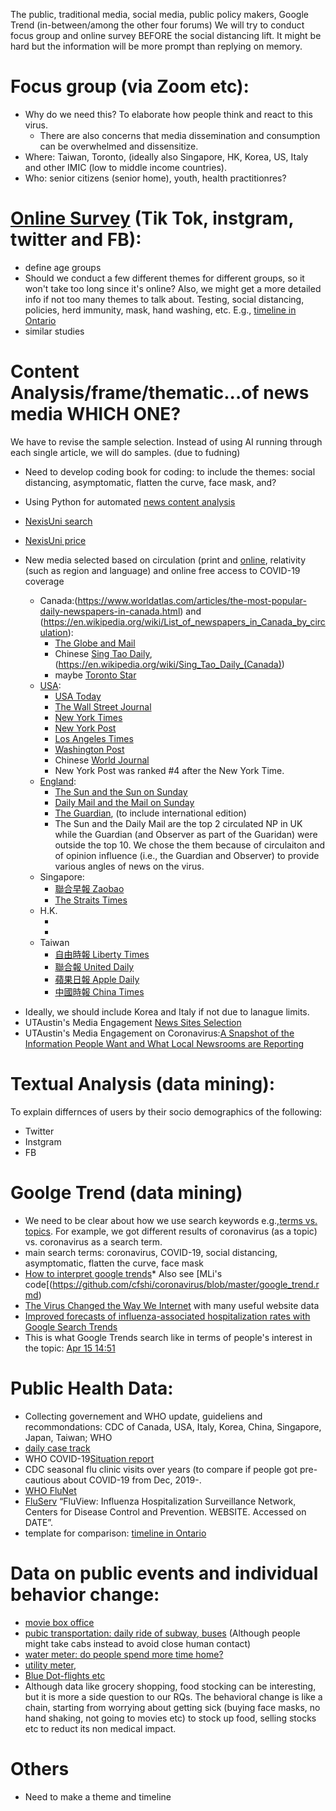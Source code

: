 The public, traditional media, social media, public policy makers, Google Trend (in-between/among the other four forums)
We will try to conduct focus group and online survey BEFORE the social distancing lift.  It might be hard but the information will be more prompt than replying on memory.

# Focus group (via Zoom etc): 
- Why do we need this?  To elaborate how people think and react to this virus.
  - There are also concerns that media dissemination and consumption can be overwhelmed and dissensitize.
- Where:  Taiwan, Toronto, (ideally also Singapore, HK, Korea, US, Italy and other IMIC (low to middle income countries).
- Who:  senior citizens (senior home), youth, health practitionres?


# [Online Survey](https://docs.google.com/document/d/1laEd1aGx8mWPhfwYaM9Wa3ys2NF91eMpkANmlR9iw20/edit) (Tik Tok, instgram, twitter and FB):
- define age groups
- Should we conduct a few different themes for different groups, so it won't take too long since it's online?  Also, we might get a more detailed info if not too many themes to talk about. Testing, social distancing, policies, herd immunity, mask, hand washing, etc.  E.g., [timeline in Ontario](https://drive.google.com/file/d/1cL13xouKC--IPH2Yyot5pF8JjavepSly/view)
- similar studies [](https://746a1e8d-7231-4b96-9bc2-88b2eb5c4964.filesusr.com/ugd/3d9db5_a82c3a15441f4687a0114efc78307e80.pdf)

# Content Analysis/frame/thematic...of news media  WHICH ONE?
We have to revise the sample selection.  Instead of using AI running through each single article, we will do samples. (due to fudning)
* Need to develop coding book for coding:  to include the themes:  social distancing, asymptomatic, flatten the curve, face mask, and?
* Using Python for automated [news content analysis](https://journals.sagepub.com/doi/10.1177/1464884917716699)

* [NexisUni search](https://advance.lexis.com/bisacademicresearchhome?crid=aa32e889-3f4b-4e3b-95b7-51a5bfc1b15a&pdmfid=1516831&pdisurlapi=true)
* [NexisUni price](https://www.lexisnexis.ca/en-ca/terms/quicklaw-per-search-pricing.page)
* New media selected based on circulation (print and [online](https://www.techworm.net/2018/12/best-most-popular-news-websites-world.html), relativity (such as region and language) and online free access to COVID-19 coverage
  - Canada:(https://www.worldatlas.com/articles/the-most-popular-daily-newspapers-in-canada.html) and (https://en.wikipedia.org/wiki/List_of_newspapers_in_Canada_by_circulation): 
    - [The Globe and Mail](https://www.theglobeandmail.com/) 
    - Chinese [Sing Tao Daily](https://www.singtao.ca/toronto/?variant=zh-hk), (https://en.wikipedia.org/wiki/Sing_Tao_Daily_(Canada))     
    - maybe [Toronto Star](https://www.theglobeandmail.com/)
  - [USA](https://www.cision.com/us/blogs/2019/01/top-ten-us-daily-newspapers/):
    - [USA Today](https://www.usatoday.com/)
    - [The Wall Street Journal](https://www.wsj.com/)
    - [New York Times](https://www.nytimes.com/)
    - [New York Post](https://nypost.com/)
    - [Los Angeles Times](https://www.latimes.com/)
    - [Washington Post](https://www.washingtonpost.com/)
    - Chinese [World Journal](https://en.wikipedia.org/wiki/World_Journal)
    - New York Post was ranked #4 after the New York Time. 
  - [England](https://www.statista.com/statistics/529060/uk-newspaper-market-by-circulation/):
    - [The Sun and the Sun on Sunday](https://www.thesun.co.uk/)
    - [Daily Mail and the Mail on Sunday](https://www.dailymail.co.uk/home/index.html)
    - [The Guardian](https://www.theguardian.com/uk), (to include international edition)
    - The Sun and the Daily Mail are the top 2 circulated NP in UK while the Guardian (and Observer as part of the Guaridan) were outside the top 10.  We chose the them because of circulaiton and of opinion influence (i.e., the Guardian and Observer) to provide various angles of news on the virus.
  - Singapore:
    - [聯合早報 Zaobao](https://www.zaobao.com.sg/)
    - [The Straits Times](https://www.straitstimes.com/global)
  - H.K.
    - []()
    - []()
  - Taiwan
    - [自由時報 Liberty Times](https://www.ltn.com.tw/)
    - [聯合報 United Daily](https://udn.com/news/index)
    - [蘋果日報 Apple Daily](https://hk.appledaily.com/hit)
    - [中國時報 China Times](https://www.chinatimes.com/newspapers/2601?chdtv)

- Ideally, we should include Korea and Italy if not due to lanague limits.
- UTAustin's Media Engagement [News Sites Selection](https://mediaengagement.org/research/news-site-analysis/)
- UTAustin's Media Engagement on Coronavirus:[A Snapshot of the Information People Want and What Local Newsrooms are Reporting](https://mediaengagement.org/research/coronavirus-reporting-snapshot/)

# Textual Analysis (data mining):

To explain differnces of users by their socio demographics of the following: 
* Twitter
* Instgram
* FB

# Goolge Trend (data mining)
* We need to be clear about how we use search keywords e.g.,[terms vs. topics](https://support.google.com/trends/answer/4359550?hl=en).  For example, we got different results of coronavirus (as a topic) vs. coronavirus as a search term.
* main search terms:  coronavirus, COVID-19, social distancing, asymptomatic, flatten the curve, face mask
* [How to interpret google trends](https://medium.com/google-news-lab/what-is-google-trends-data-and-what-does-it-mean-b48f07342ee8)* Also see [MLi's code[(https://github.com/cfshi/coronavirus/blob/master/google_trend.rmd)
* [The Virus Changed the Way We Internet](https://www.nytimes.com/interactive/2020/04/07/technology/coronavirus-internet-use.html?action=click&module=Editors%20Picks&pgtype=Homepage) with many useful website data
* [Improved forecasts of influenza-associated hospitalization rates with Google Search Trends](https://www.ncbi.nlm.nih.gov/pmc/articles/PMC6597779/)
* This is what Google Trends search like in terms of people's interest in the topic:
[Apr 15 14:51](https://trends.google.com/trends/story/US_cu_4Rjdh3ABAABMHM_en)
# Public Health Data:
* Collecting governement and WHO update, guideliens and recommondations: CDC of Canada, USA, Italy, Korea, China, Singapore, Japan, Taiwan; WHO
* [daily case track](https://www.worldometers.info/coronavirus/)
* WHO COVID-19[Situation report](https://www.who.int/docs/default-source/coronaviruse/situation-reports/20200308-sitrep-48-covid-19.pdf?sfvrsn=16f7ccef_4)
* CDC seasonal flu clinic visits over years (to compare if people got pre-cautious about COVID-19 from Dec, 2019-.
* [WHO FluNet](https://www.who.int/influenza/gisrs_laboratory/flunet/en/)
* [FluServ](https://gis.cdc.gov/GRASP/Fluview/FluHospRates.html) “FluView: Influenza Hospitalization Surveillance Network, Centers for Disease Control and Prevention. WEBSITE. Accessed on DATE”.
* template for comparison: [timeline in Ontario](https://drive.google.com/file/d/1cL13xouKC--IPH2Yyot5pF8JjavepSly/view)


# Data on public events and individual behavior change:
* [movie box office](https://www.boxofficemojo.com/calendar/?ref_=bo_nb_in_tab)
* [pubic transportation:  daily ride of subway, buses]() (Although people might take cabs instead to avoid close human contact)
* [water meter: do people spend more time home?]()
* [utility meter](), 
* [Blue Dot-flights etc](https://bluedot.global/products/)
* Although data like grocery shopping, food stocking can be interesting, but it is more a side question to our RQs.  The behavioral change is like a chain, starting from worrying about getting sick (buying face masks, no hand shaking, not going to movies etc) to stock up food, selling stocks etc to reduct its non medical impact.

# Others
* Need to make a theme and timeline
